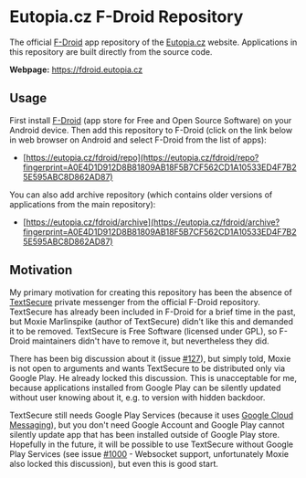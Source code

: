 Eutopia.cz F-Droid Repository
=============================

The official [F-Droid](https://f-droid.org) app repository of the [Eutopia.cz](https://eutopia.cz)
website. Applications in this repository are built directly from the source code.

**Webpage:** https://fdroid.eutopia.cz

Usage
-----

First install [F-Droid](https://f-droid.org) (app store for Free and Open Source Software)
on your Android device. Then add this repository to F-Droid (click on the link below in web browser
on Android and select F-Droid from the list of apps):

- [https://eutopia.cz/fdroid/repo](https://eutopia.cz/fdroid/repo?fingerprint=A0E4D1D912D8B81809AB18F5B7CF562CD1A10533ED4F7B25E595ABC8D862AD87)

You can also add archive repository (which contains older versions of applications
from the main repository):

- [https://eutopia.cz/fdroid/archive](https://eutopia.cz/fdroid/archive?fingerprint=A0E4D1D912D8B81809AB18F5B7CF562CD1A10533ED4F7B25E595ABC8D862AD87)

Motivation
----------

My primary motivation for creating this repository has been the absence of [TextSecure](https://play.google.com/store/apps/details?id=org.thoughtcrime.securesms)
private messenger from the official F-Droid repository. TextSecure has already been included in
F-Droid for a brief time in the past, but Moxie Marlinspike (author of TextSecure) didn't like
this and demanded it to be removed. TextSecure is Free Software (licensed under GPL), so F-Droid
maintainers didn't have to remove it, but nevertheless they did.

There has been big discussion about it (issue [#127](https://github.com/WhisperSystems/TextSecure/issues/127)),
but simply told, Moxie is not open to arguments and wants TextSecure to be distributed only via
Google Play. He already locked this discussion. This is unacceptable for me, because applications
installed from Google Play can be silently updated without user knowing about it, e.g. to version
with hidden backdoor.

TextSecure still needs Google Play Services (because it uses [Google Cloud Messaging](https://developers.google.com/cloud-messaging/)),
but you don't need Google Account and Google Play cannot silently update app that has been
installed outside of Google Play store. Hopefully in the future, it will be possible to use
TextSecure without Google Play Services (see issue [#1000](https://github.com/WhisperSystems/TextSecure/issues/1000) - 
Websocket support, unfortunately Moxie also locked this discussion), but even this is good start.
